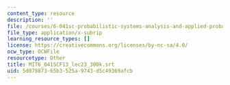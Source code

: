 ```yaml
---
content_type: resource
description: ''
file: /courses/6-041sc-probabilistic-systems-analysis-and-applied-probability-fall-2013/5d07887365b3525a9743d5c49369afcb_MIT6_041SCF13_lec23_300k.vtt
file_type: application/x-subrip
learning_resource_types: []
license: https://creativecommons.org/licenses/by-nc-sa/4.0/
ocw_type: OCWFile
resourcetype: Other
title: MIT6_041SCF13_lec23_300k.srt
uid: 5d078873-65b3-525a-9743-d5c49369afcb
---
```

